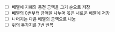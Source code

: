 - [ ] 배열에 지폐와 동전 금액을 크기 순으로 저장
- [ ] 배열의 0번부터 금액을 나누어 몫은 새로운 배열에 저장
- [ ] 나머지는 다음 배열의 금액으로 나눔
- [ ] 위의 두가지를 7번 반복